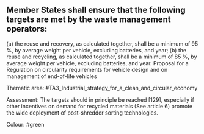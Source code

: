 ## Member States shall ensure that the following targets are met by the waste management operators:
(a) the reuse and recovery, as calculated together, shall be a minimum of 95 %, by average weight per vehicle, excluding batteries, and year;
(b) the reuse and recycling, as calculated together, shall be a minimum of 85 %, by average weight per vehicle, excluding batteries, and year.
Proposal for a Regulation on circularity requirements for vehicle design and on management of end-of-life vehicles

Thematic area: #TA3_Industrial_strategy_for_a_clean_and_circular_economy

Assessment: The targets should in principle be reached [129], especially if other incentives on demand for recycled materials (See article 6) promote the wide deployment of post-shredder sorting technologies.

Colour: #green